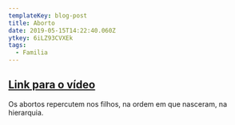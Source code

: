 ```yaml
---
templateKey: blog-post
title: Aborto
date: 2019-05-15T14:22:40.060Z
ytkey: 6iLZ93CVXEk
tags:
  - Familia
---
```

## [Link para o vídeo](https://www.youtube.com/watch?v=6iLZ93CVXEk)

Os abortos repercutem nos filhos, na ordem em que nasceram, na hierarquia.
